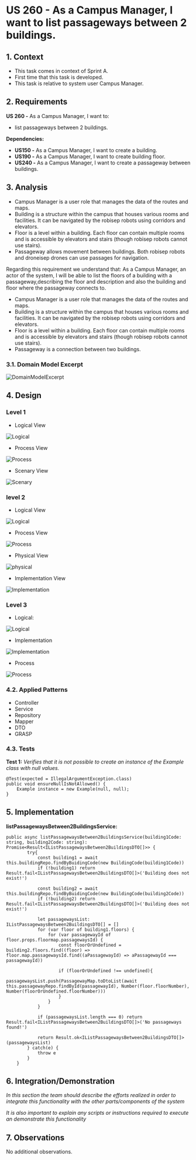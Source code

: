 # US 260 - As a Campus Manager, I want to list passageways between 2 buildings.


## 1. Context

* This task comes in context of Sprint A.
* First time that this task is developed.
* This task is relative to system user Campus Manager.

## 2. Requirements

**US 260 -** As a Campus Manager, I want to:

* list passageways between 2 buildings.

**Dependencies:**
- **US150 -** As a Campus Manager, I want to create a building.
- **US190 -** As a Campus Manager, I want to create building floor.
- **US240 -** As a Campus Manager, I want to create a passageway between buildings.

## 3. Analysis
* Campus Manager is a user role that manages the data of the routes and maps.
* Building is a structure within the campus that houses various rooms and facilities. It can be navigated by the robisep robots using corridors and elevators.
* Floor is a level within a building. Each floor can contain multiple rooms and is accessible by elevators and stairs (though robisep robots cannot use stairs).
* Passageway allows movement between buildings. Both robisep robots and droneisep drones can use passages for navigation.

Regarding this requirement we understand that: As a Campus Manager, an actor of the system, I will be able to list the floors of a building with a passageway,describing the floor and description
and also the building and floor where the passageway connects to.
* Campus Manager is a user role that manages the data of the routes and maps.
* Building is a structure within the campus that houses various rooms and facilities. It can be navigated by the robisep robots using corridors and elevators.
* Floor is a level within a building. Each floor can contain multiple rooms and is accessible by elevators and stairs (though robisep robots cannot use stairs).
* Passageway is a connection between two buildings.

### 3.1. Domain Model Excerpt

![DomainModelExcerpt](./Diagrams/DomainModelExcerpt.svg)

## 4. Design
### Level 1

* Logical View

![Logical](./Diagrams/Level1/LogicalViewLevel1.svg)

* Process View

![Process](./Diagrams/Level1/SystemSequenceDiagram.svg)

* Scenary View

![Scenary](./Diagrams/Level1/ScenaryViewLevel1.svg)

### level 2

* Logical View

![Logical](./Diagrams/Level2/LogicalViewLevel2.svg)

* Process View

![Process](./Diagrams/Level2/SequenceDiagramLevel2.svg)

* Physical View

![physical](./Diagrams/Level2/PhysicalViewLevel2.svg)

* Implementation View

![Implementation](./Diagrams/Level2/ImplementationViewLevel2.svg)

### Level 3

* Logical:

![Logical](./Diagrams/Level3/logicalViewMasterDataBuilding.svg)

* Implementation

![Implementation](./Diagrams/Level3/ImplementaionViewLevel3.svg)

* Process

![Process](./Diagrams/Level3/SequenceDiagramLevel3.svg)

### 4.2. Applied Patterns
* Controller
* Service
* Repository
* Mapper
* DTO
* GRASP

### 4.3. Tests

**Test 1:** *Verifies that it is not possible to create an instance of the Example class with null values.*

```
@Test(expected = IllegalArgumentException.class)
public void ensureNullIsNotAllowed() {
	Example instance = new Example(null, null);
}
````

## 5. Implementation

**listPassagewaysBetween2BuildingsService:**

```
public async listPassagewaysBetween2BuildingsService(building1Code: string, building2Code: string): Promise<Result<IListPassagewaysBetween2BuildingsDTO[]>> {
        try{
            const building1 = await this.buildingRepo.findByBuidingCode(new BuildingCode(building1Code))
            if (!building1) return Result.fail<IListPassagewaysBetween2BuildingsDTO[]>('Building does not exist!')
            
            const building2 = await this.buildingRepo.findByBuidingCode(new BuildingCode(building2Code))
            if (!building2) return Result.fail<IListPassagewaysBetween2BuildingsDTO[]>('Building does not exist!')
            
            let passagewaysList: IListPassagewaysBetween2BuildingsDTO[] = []
            for (var floor of building1.floors) {
                for (var passagewayId of floor.props.floormap.passagewaysId) {
                    const floorOrUndefined = building2.floors.find((floor) => floor.map.passagewaysId.find((aPassagewayId) => aPassagewayId === passagewayId))
                    
                    if (floorOrUndefined !== undefined){
                        passagewaysList.push(PassagewayMap.toDtoList(await this.passagewayRepo.findById(passagewayId), Number(floor.floorNumber), Number(floorOrUndefined.floorNumber)))
                    } 
                }
            }

            if (passagewaysList.length === 0) return Result.fail<IListPassagewaysBetween2BuildingsDTO[]>('No passageways found!')
            
            return Result.ok<IListPassagewaysBetween2BuildingsDTO[]>(passagewaysList)
        } catch(e) {
            throw e
        }
    }
````

## 6. Integration/Demonstration

*In this section the team should describe the efforts realized in order to integrate this functionality with the other parts/components of the system*

*It is also important to explain any scripts or instructions required to execute an demonstrate this functionality*

## 7. Observations

No additional observations.